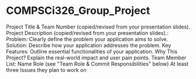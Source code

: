 # COMPSCi326_Group_Project

Project Title & Team Number (copied/revised from your presentation slides).
Project Description (copied/revised from your presentation slides).:
Problem: Clearly define the problem your application aims to solve.
Solution: Describe how your application addresses the problem.
Key Features: Outline essential functionalities of your application.
Why This Project? Explain the real-world impact and user pain points.
Team Member List:
Name
Role (see "Team Role & Commit Responsibilities" below)
At least three Issues they plan to work on
